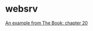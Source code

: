 # websrv
[An example from The Book: chapter 20](https://doc.rust-lang.org/book/second-edition/ch20-00-final-project-a-web-server.html)
